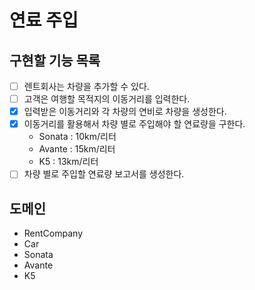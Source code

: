 # 연료 주입

## 구현할 기능 목록

- [ ] 렌트회사는 차량을 추가할 수 있다.
- [ ] 고객은 여행할 목적지의 이동거리를 입력한다.
- [x] 입력받은 이동거리와 각 차량의 연비로 차량을 생성한다.
- [x] 이동거리를 활용해서 차량 별로 주입해야 할 연료량을 구한다.
    - Sonata : 10km/리터
    - Avante : 15km/리터
    - K5 : 13km/리터
- [ ] 차량 별로 주입할 연료량 보고서를 생성한다.

## 도메인

- RentCompany
- Car
- Sonata
- Avante
- K5
